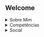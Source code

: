 ## Welcome

<details><summary>Sobre Mim</summary>

Meu Nome é Jonatas, tenho 17 anos, sou Designer 3D, estudo programação e estou cursando o Ensino Médio.

</details>

<details><summary>Competências</summary>

  ### Linguagens
- HTML [ █ 25% ]
- Java Script [ █ 25% ]
- GTA3Script [ ██ 50% ]
  
### Ferramentas

  ###### 3D Design
- Blender [ ███ 75%]
- 3DS Max [ █ 25%]
- Adobe Substance Painter [ ██ 50%]
- ZModeler [ ████ 100%]
###### 2D Design
- Adobe Photoshop [ ██ 50%]
- Adobe Illustrator [ ██ 50%]

</details>

<details><summary>Social</summary>

<div align='center'>
  
[WebSite](https://j0hnn1e20.github.io/)
|
[LinkTree](https://linktr.ee/j0hnn1e20)
</div>
  
</details>

